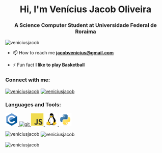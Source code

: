 <h1 align="center">Hi, I'm Venícius Jacob Oliveira</h1>
<h3 align="center">A Science Computer Student at Universidade Federal de Roraima</h3>

<p align="left"> <img src="https://komarev.com/ghpvc/?username=veniciusjacob&label=Profile%20views&color=b40e0e&style=flat" alt="veniciusjacob" /> </p>

- 📫 How to reach me **jacobvenicius@gmail.com**

- ⚡ Fun fact **I like to play Basketball**

<h3 align="left">Connect with me:</h3>
<p align="left">
<a href="https://linkedin.com/in/veniciusjacob" target="blank"><img align="center" src="https://raw.githubusercontent.com/rahuldkjain/github-profile-readme-generator/master/src/images/icons/Social/linked-in-alt.svg" alt="veniciusjacob" height="30" width="40" /></a>
<a href="https://instagram.com/veniciusjacob" target="blank"><img align="center" src="https://raw.githubusercontent.com/rahuldkjain/github-profile-readme-generator/master/src/images/icons/Social/instagram.svg" alt="veniciusjacob" height="30" width="40" /></a>
</p>

<h3 align="left">Languages and Tools:</h3>
<p align="left"> <a href="https://www.cprogramming.com/" target="_blank" rel="noreferrer"> <img src="https://raw.githubusercontent.com/devicons/devicon/master/icons/c/c-original.svg" alt="c" width="40" height="40"/> </a> <a href="https://git-scm.com/" target="_blank" rel="noreferrer"> <img src="https://www.vectorlogo.zone/logos/git-scm/git-scm-icon.svg" alt="git" width="40" height="40"/> </a> <a href="https://developer.mozilla.org/en-US/docs/Web/JavaScript" target="_blank" rel="noreferrer"> <img src="https://raw.githubusercontent.com/devicons/devicon/master/icons/javascript/javascript-original.svg" alt="javascript" width="40" height="40"/> </a> <a href="https://www.linux.org/" target="_blank" rel="noreferrer"> <img src="https://raw.githubusercontent.com/devicons/devicon/master/icons/linux/linux-original.svg" alt="linux" width="40" height="40"/> </a> <a href="https://www.python.org" target="_blank" rel="noreferrer"> <img src="https://raw.githubusercontent.com/devicons/devicon/master/icons/python/python-original.svg" alt="python" width="40" height="40"/> </a> </p>

<p><img align="left" src="https://github-readme-stats.vercel.app/api/top-langs?username=veniciusjacob&show_icons=true&theme=dark&locale=en&layout=compact" alt="veniciusjacob" /></p>

<p>&nbsp;<img align="center" src="https://github-readme-stats.vercel.app/api?username=veniciusjacob&show_icons=true&locale=en" alt="veniciusjacob" /></p>

<p><img align="center" src="https://github-readme-streak-stats.herokuapp.com/?user=veniciusjacob&theme=dark" alt="veniciusjacob" /></p>
